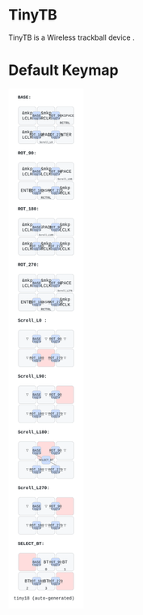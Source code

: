 # TinyTB

TinyTB is a Wireless trackball device .

# Default Keymap

![tinytb keymap](keymap-drawer/tinytb.svg)
